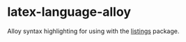 latex-language-alloy
====================
Alloy syntax highlighting for using with the [listings](https://www.ctan.org/pkg/listings) package.

